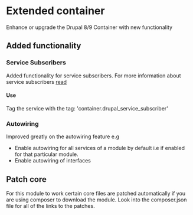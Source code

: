 # Extended container
Enhance or upgrade the Drupal 8/9 Container with new functionality

## Added functionality

### Service Subscribers
Added functionality for service subscribers.
For more information about service subscribers [read](https://symfony.com/doc/3.4/service_container/service_subscribers_locators.html) 

#### Use
Tag the service with the tag: 'container.drupal_service_subscriber'

### Autowiring
Improved greatly on the autowiring feature e.g
* Enable autowiring for all services of a module by default i.e if enabled for that particular module.
* Enable autowiring of interfaces


## Patch core
For this module to work certain core files are patched automatically if you are using composer to download the module. 
Look into the composer.json file for all of the links to the patches.


